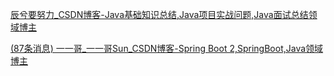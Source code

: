 [辰兮要努力_CSDN博客-Java基础知识总结,Java项目实战问题,Java面试总结领域博主](https://blog.csdn.net/weixin_45393094)

[(87条消息) 一一哥_一一哥Sun_CSDN博客-Spring Boot 2,SpringBoot,Java领域博主](https://yiyige.blog.csdn.net/)


